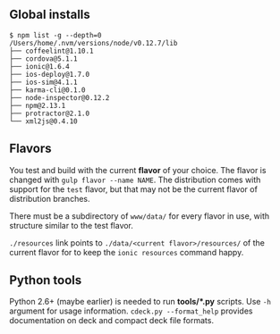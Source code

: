 ## Global installs

    $ npm list -g --depth=0
    /Users/home/.nvm/versions/node/v0.12.7/lib
    ├── coffeelint@1.10.1
    ├── cordova@5.1.1
    ├── ionic@1.6.4
    ├── ios-deploy@1.7.0
    ├── ios-sim@4.1.1
    ├── karma-cli@0.1.0
    ├── node-inspector@0.12.2
    ├── npm@2.13.1
    ├── protractor@2.1.0
    └── xml2js@0.4.10

## Flavors

You test and build with the current **flavor** of your choice. The flavor is changed with `gulp flavor --name NAME`. The distribution comes with support for the `test` flavor, but that may not be the current flavor of distribution branches.

There must be a subdirectory of `www/data/` for every flavor in use, with structure similar to the test flavor.

`./resources` link points to `./data/<current flavor>/resources/` of the current flavor for to keep the `ionic resources` command happy.

## Python tools

Python 2.6+ (maybe earlier) is needed to run **tools/*.py** scripts. Use `-h` argument for usage information. `cdeck.py --format_help` provides documentation on deck and compact deck file formats.
